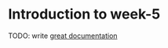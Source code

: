 # Introduction to week-5

TODO: write [great documentation](http://jacobian.org/writing/what-to-write/)
